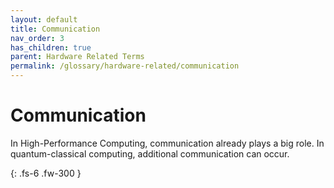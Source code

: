 ```yaml
---
layout: default
title: Communication
nav_order: 3
has_children: true
parent: Hardware Related Terms
permalink: /glossary/hardware-related/communication
---
```


# Communication

In High-Performance Computing, communication already plays a big role.
In quantum-classical computing, additional communication can occur.

{: .fs-6 .fw-300 }
